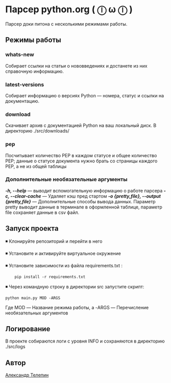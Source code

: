 # Парсер python.org ( ⓛ ω ⓛ )
 
Парсер доки питона с несколькими режимами работы. 

## Режимы работы

### whats-new
Собирает ссылки на статьи о нововведениях и достанете из них справочную информацию.

### latest-versions
Собирает информацию о версиях Python — номера, статус и ссылки на документацию.

### download
Скачивает архив с документацией Python на ваш локальный диск. В директорию ./src/downloads/

### pep
Посчитывает количество PEP в каждом статусе и общее количество PEP; данные о статусе документа нужно брать со страницы каждого PEP, а не из общей таблицы

### Дополнительные необязательные аргументы
***-h, --help*** — выводит вспомогательную информацию о работе парсера
***-c, --clear-cache*** — Удаляет кэш пред стартом
***-o {pretty,file}, --output {pretty,file}***  —  Дополнительные способы вывода данных. Параметр pretty выводит данные в терминале в оформленной таблице, параметр file сохраняет данные в csv файл.


## Запуск проекта
◾  Клонируйте репозиторий и перейти в него

◾  Установите и активируйте виртуальное окружение

◾  Установите зависимости из файла requirements.txt :
```
    pip install -r requirements.txt
```
◾  Через командную строку в директории src запустите скрипт:

    python main.py MOD -ARGS
Где MOD —   Название режима работы, а -ARGS  —  Перечисление необязательных аргументов

## Логирование
В проекте собираются логи с уровня INFO и сохраняются в директорию ./src/logs


## Автор
[Александр Телепин](https://github.com/sasha0090)